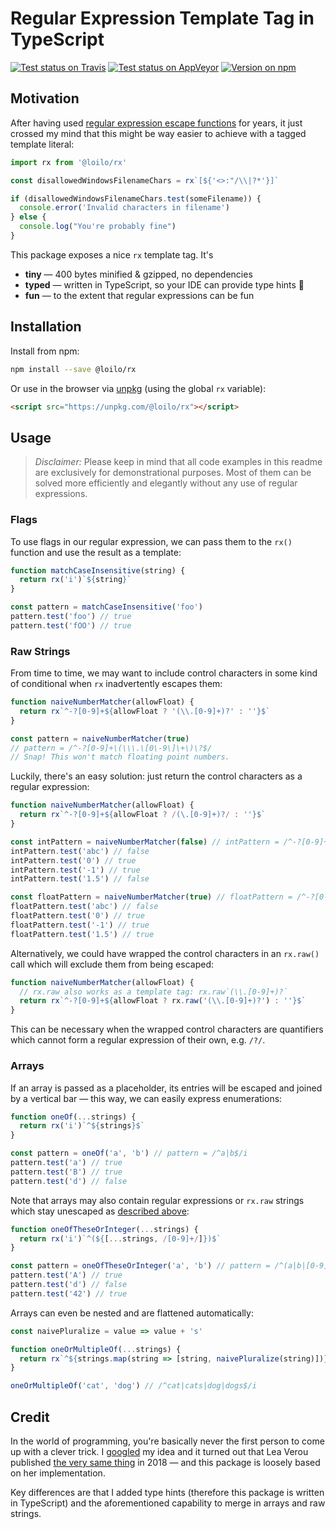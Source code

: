 # Regular Expression Template Tag in TypeScript

[![Test status on Travis](https://badgen.net/travis/loilo/rx?label=Linux&icon=travis)](https://travis-ci.org/loilo/rx)
[![Test status on AppVeyor](https://badgen.net/appveyor/ci/loilo/rx?label=Windows&icon=appveyor)](https://ci.appveyor.com/project/loilo/rx)
[![Version on npm](https://badgen.net/npm/v/@loilo/rx)](https://www.npmjs.com/package/@loilo/rx)

## Motivation

After having used [regular expression escape functions](https://stackoverflow.com/questions/3561493/is-there-a-regexp-escape-function-in-javascript) for years, it just crossed my mind that this might be way easier to achieve with a tagged template literal:

```ts
import rx from '@loilo/rx'

const disallowedWindowsFilenameChars = rx`[${'<>:"/\\|?*'}]`

if (disallowedWindowsFilenameChars.test(someFilename)) {
  console.error('Invalid characters in filename')
} else {
  console.log("You're probably fine")
}
```

This package exposes a nice `rx` template tag. It's

- **tiny** — 400 bytes minified & gzipped, no dependencies
- **typed** — written in TypeScript, so your IDE can provide type hints 🎉
- **fun** — to the extent that regular expressions can be fun

## Installation

Install from npm:

```bash
npm install --save @loilo/rx
```

Or use in the browser via [unpkg](https://unpkg.com) (using the global `rx` variable):

```html
<script src="https://unpkg.com/@loilo/rx"></script>
```

## Usage

> _Disclaimer:_ Please keep in mind that all code examples in this readme are exclusively for demonstrational purposes. Most of them can be solved more efficiently and elegantly without any use of regular expressions.

### Flags

To use flags in our regular expression, we can pass them to the `rx()` function and use the result as a template:

```js
function matchCaseInsensitive(string) {
  return rx('i')`${string}`
}

const pattern = matchCaseInsensitive('foo')
pattern.test('foo') // true
pattern.test('fOO') // true
```

### Raw Strings

From time to time, we may want to include control characters in some kind of conditional when `rx` inadvertently escapes them:

```js
function naiveNumberMatcher(allowFloat) {
  return rx`^-?[0-9]+${allowFloat ? '(\\.[0-9]+)?' : ''}$`
}

const pattern = naiveNumberMatcher(true)
// pattern = /^-?[0-9]+\(\\\.\[0\-9\]\+\)\?$/
// Snap! This won't match floating point numbers.
```

Luckily, there's an easy solution: just return the control characters as a regular expression:

```js
function naiveNumberMatcher(allowFloat) {
  return rx`^-?[0-9]+${allowFloat ? /(\.[0-9]+)?/ : ''}$`
}

const intPattern = naiveNumberMatcher(false) // intPattern = /^-?[0-9]+$/
intPattern.test('abc') // false
intPattern.test('0') // true
intPattern.test('-1') // true
intPattern.test('1.5') // false

const floatPattern = naiveNumberMatcher(true) // floatPattern = /^-?[0-9]+(\.[0-9]+)?$/
floatPattern.test('abc') // false
floatPattern.test('0') // true
floatPattern.test('-1') // true
floatPattern.test('1.5') // true
```

Alternatively, we could have wrapped the control characters in an `rx.raw()` call which will exclude them from being escaped:

```js
function naiveNumberMatcher(allowFloat) {
  // rx.raw also works as a template tag: rx.raw`(\\.[0-9]+)?`
  return rx`^-?[0-9]+${allowFloat ? rx.raw('(\\.[0-9]+)?') : ''}$`
}
```

This can be necessary when the wrapped control characters are quantifiers which cannot form a regular expression of their own, e.g. `/?/`.

### Arrays

If an array is passed as a placeholder, its entries will be escaped and joined by a vertical bar — this way, we can easily express enumerations:

```js
function oneOf(...strings) {
  return rx('i')`^${strings}$`
}

const pattern = oneOf('a', 'b') // pattern = /^a|b$/i
pattern.test('a') // true
pattern.test('B') // true
pattern.test('d') // false
```

Note that arrays may also contain regular expressions or `rx.raw` strings which stay unescaped as [described above](#raw-strings):

```js
function oneOfTheseOrInteger(...strings) {
  return rx('i')`^(${[...strings, /[0-9]+/]})$`
}

const pattern = oneOfTheseOrInteger('a', 'b') // pattern = /^(a|b|[0-9]+)$/i
pattern.test('A') // true
pattern.test('d') // false
pattern.test('42') // true
```

Arrays can even be nested and are flattened automatically:

```js
const naivePluralize = value => value + 's'

function oneOrMultipleOf(...strings) {
  return rx`^${strings.map(string => [string, naivePluralize(string)])}$`
}

oneOrMultipleOf('cat', 'dog') // /^cat|cats|dog|dogs$/i
```

## Credit

In the world of programming, you're basically never the first person to come up with a clever trick. I [googled](https://www.google.com/search?q=regex+template+tag) my idea and it turned out that Lea Verou published [the very same thing](http://lea.verou.me/2018/06/easy-dynamic-regular-expressions-with-tagged-template-literals-and-proxies/) in 2018 — and this package is loosely based on her implementation.

Key differences are that I added type hints (therefore this package is written in TypeScript) and the aforementioned capability to merge in arrays and raw strings.
